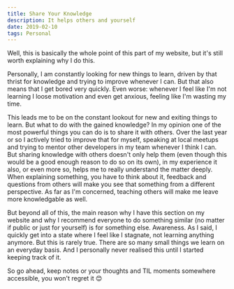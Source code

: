 ```yaml
---
title: Share Your Knowledge
description: It helps others and yourself
date: 2019-02-10
tags: Personal
---
```


Well, this is basically the whole point of this part of my website, but it's still worth explaining why I do this.

Personally, I am constantly looking for new things to learn, driven by that thrist for knowledge and trying to improve whenever I can. But that also means that I get bored very quickly. Even worse: whenever I feel like I'm not learning I loose motivation and even get anxious, feeling like I'm wasting my time.

This leads me to be on the constant lookout for new and exiting things to learn. But what to do with the gained knowledge? In my opinion one of the most powerful things you can do is to share it with others. Over the last year or so I actively tried to improve that for myself, speaking at local meetups and trying to mentor other developers in my team whenever I think I can. But sharing knowledge with others doesn't only help them (even though this would be a good enough reason to do so on its own), in my experience it also, or even more so, helps me to really understand the matter deeply. When explaining something, you have to think about it, feedback and questions from others will make you see that something from a different perspective. As far as I'm concerned, teaching others will make me leave more knowledgable as well.

But beyond all of this, the main reason why I have this section on my website and why I recommend everyone to do something similar (no matter if public or just for yourself) is for something else. Awareness. As I said, I quickly get into a state where I feel like I stagnate, not learning anything anymore. But this is rarely true. There are so many small things we learn on an everyday basis. And I personally never realised this until I started keeping track of it.

So go ahead, keep notes or your thoughts and TIL moments somewhere accessible, you won't regret it 😊
